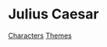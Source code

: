 <meta name="viewport" content="width=device-width, initial-scale=1"><style>body {width: 90%}</style>
# Julius Caesar
[Characters](./Characters/index.html)
[Themes](./Themes/index.html)